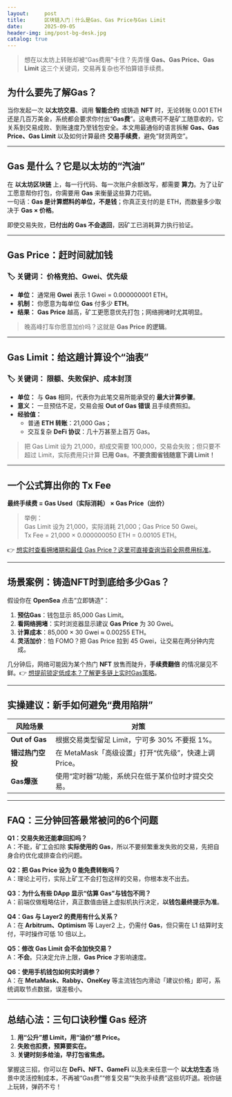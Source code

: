```yaml
---
layout:     post
title:      区块链入门｜什么是Gas、Gas Price与Gas Limit
date:       2025-09-05
header-img: img/post-bg-desk.jpg
catalog: true
---
```


> 想在以太坊上转账却被“Gas费用”卡住？先弄懂 **Gas、Gas Price、Gas Limit** 这三个关键词，交易再复杂也不怕算错手续费。

## 为什么要先了解Gas？
当你发起一次 **以太坊交易**、调用 **智能合约** 或铸造 **NFT** 时，无论转账 0.001 ETH 还是几百万美金，系统都会要求你付出“**Gas费**”。这电费可不是矿工随意收的，它关系到交易成败、到账速度乃至钱包安全。本文用最通俗的语言拆解 **Gas、Gas Price、Gas Limit** 以及如何计算最终 **交易手续费**，避免“财货两空”。

---

## Gas 是什么？它是以太坊的“汽油”

在 **以太坊区块链** 上，每一行代码、每一次账户余额改写，都需要 **算力**。为了让矿工愿意帮你打包，你需要用 **Gas** 来衡量这些算力花销。  
一句话：**Gas 是计算燃料的单位，不是钱**；你真正支付的是 ETH，而数量多少取决于 **Gas × 价格**。

即使交易失败，**已付出的 Gas 不会退回**，因矿工已消耗算力执行验证。

---

## Gas Price：赶时间就加钱

### 🏷 关键词： **价格竞拍、Gwei、优先级**

- **单位：** 通常用 **Gwei** 表示 1 Gwei = 0.000000001 ETH。  
- **机制：** 你愿意为每单位 **Gas** 付多少 **ETH**。  
- **结果：** **Gas Price** 越高，矿工更愿意优先打包；网络拥堵时尤其明显。

> 晚高峰打车你愿意加价吗？这就是 **Gas Price 的逻辑**。

---

## Gas Limit：给这趟计算设个“油表”

### 🏷 关键词： **限额、失败保护、成本封顶**

- **单位：** 与 **Gas** 相同，代表你为此笔交易所能承受的 **最大计算步骤**。  
- **意义：** 一旦预估不足，交易会报 **Out of Gas 错误** 且手续费照扣。  
- **经验值：**   
  - 普通 **ETH 转账**：21,000 Gas；  
  - 交互复杂 **DeFi 协议**：几十万甚至上百万 Gas。

> 把 Gas Limit 设为 21,000，却成交需要 100,000，交易会失败；但只要不超过 Limit，实际费用只计算 **已用 Gas**。**不要贪图省钱随意下调 Limit！**

---

## 一个公式算出你的 Tx Fee

**最终手续费 = Gas Used（实际消耗） × Gas Price（出价）**

> 举例：  
> Gas Limit 设为 21,000，实际消耗 21,000；Gas Price 50 Gwei。  
> Tx Fee = 21,000 × 0.000000050 ETH = 0.00105 ETH。

👉 [想实时查看拥堵期和最佳 Gas Price？这里可直接查询当前全网费用标准](https://okxdog.com/)。

---

## 场景案例：铸造NFT时到底给多少Gas？

假设你在 **OpenSea** 点击“立即铸造”：

1. **预估Gas**：钱包显示 85,000 Gas Limit。  
2. **看网络拥堵**：实时浏览器显示建议 **Gas Price** 为 30 Gwei。  
3. **计算成本**：85,000 × 30 Gwei ≈ 0.00255 ETH。  
4. **灵活加价**：怕 FOMO？把 Gas Price 拉到 45 Gwei，让交易在两分钟内完成。

几分钟后，网络可能因为某个热门 **NFT** 放售而陡升，**手续费翻倍** 的情况屡见不鲜。👉 [想提前锁定低成本？了解更多链上实时Gas策略](https://okxdog.com/)。

---

## 实操建议：新手如何避免“费用陷阱”

| 风险场景 | 对策 |
| --- | --- |
| **Out of Gas** | 根据交易类型留足 Limit，宁可多 30% 不要抠 1%。 |
| **错过热门空投** | 在 MetaMask「高级设置」打开“优先级”，快速上调 Price。 |
| **Gas爆涨** | 使用“定时器”功能，系统只在低于某价位时才提交交易。 |

---

## FAQ：三分钟回答最常被问的6个问题

**Q1：交易失败还能拿回扣吗？**  
A：不能，矿工会扣除 **实际使用的 Gas**，所以不要频繁重发失败的交易，先把自身合约优化或排查合约问题。

**Q2：把 Gas Price 设为 0 能免费转账吗？**  
A：理论上可行，实际上矿工不会打包这样的交易，你根本发不出去。

**Q3：为什么有些 DApp 显示“估算 Gas”与钱包不同？**  
A：前端仅做粗略估计，真正数值由链上虚拟机执行决定，**以钱包最终提示为准**。

**Q4：**Gas** 与 Layer2 的费用有什么关系？**  
A：在 **Arbitrum、Optimism** 等 Layer2 上，仍需付 **Gas**，但只需在 L1 结算时支付，平时操作可低 10 倍以上。

**Q5：修改 Gas Limit 会不会加快交易？**  
A：**不会**。只决定允许上限，**Gas Price** 才影响速度。

**Q6：使用手机钱包如何实时调参？**  
A：在 **MetaMask、Rabby、OneKey** 等主流钱包内滑动「建议价格」即可，系统调取节点数据，误差极小。

---

## 总结心法：三句口诀秒懂 Gas 经济

1. **用“公升”想 Limit，用“油价”想 Price。**  
2. **失败也扣费，预算要实在。**  
3. **关键时刻多给油，早打包省焦虑。**

掌握这三招，你可以在 **DeFi、NFT、GameFi** 以及未来任意一个 **以太坊生态** 场景中灵活控制成本，不再被“Gas费”“修复交易”“失败手续费”这些坑吓退。祝你链上玩转，弹药不亏！